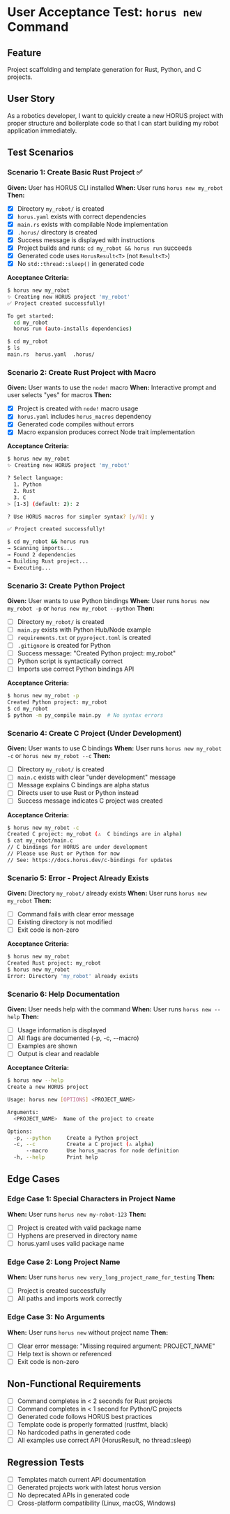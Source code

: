 # User Acceptance Test: `horus new` Command

## Feature
Project scaffolding and template generation for Rust, Python, and C projects.

## User Story
As a robotics developer, I want to quickly create a new HORUS project with proper structure and boilerplate code so that I can start building my robot application immediately.

## Test Scenarios

### Scenario 1: Create Basic Rust Project ✅
**Given:** User has HORUS CLI installed
**When:** User runs `horus new my_robot`
**Then:**
- [x] Directory `my_robot/` is created
- [x] `horus.yaml` exists with correct dependencies
- [x] `main.rs` exists with compilable Node implementation
- [x] `.horus/` directory is created
- [x] Success message is displayed with instructions
- [x] Project builds and runs: `cd my_robot && horus run` succeeds
- [x] Generated code uses `HorusResult<T>` (not `Result<T>`)
- [x] No `std::thread::sleep()` in generated code

**Acceptance Criteria:**
```bash
$ horus new my_robot
✨ Creating new HORUS project 'my_robot'
✅ Project created successfully!

To get started:
  cd my_robot
  horus run (auto-installs dependencies)

$ cd my_robot
$ ls
main.rs  horus.yaml  .horus/
```

### Scenario 2: Create Rust Project with Macro
**Given:** User wants to use the `node!` macro
**When:** Interactive prompt and user selects "yes" for macros
**Then:**
- [x] Project is created with `node!` macro usage
- [x] `horus.yaml` includes `horus_macros` dependency
- [x] Generated code compiles without errors
- [x] Macro expansion produces correct Node trait implementation

**Acceptance Criteria:**
```bash
$ horus new my_robot
✨ Creating new HORUS project 'my_robot'

? Select language:
  1. Python
  2. Rust
  3. C
> [1-3] (default: 2): 2

? Use HORUS macros for simpler syntax? [y/N]: y

✅ Project created successfully!

$ cd my_robot && horus run
→ Scanning imports...
→ Found 2 dependencies
→ Building Rust project...
→ Executing...
```

### Scenario 3: Create Python Project
**Given:** User wants to use Python bindings
**When:** User runs `horus new my_robot -p` or `horus new my_robot --python`
**Then:**
- [ ] Directory `my_robot/` is created
- [ ] `main.py` exists with Python Hub/Node example
- [ ] `requirements.txt` or `pyproject.toml` is created
- [ ] `.gitignore` is created for Python
- [ ] Success message: "Created Python project: my_robot"
- [ ] Python script is syntactically correct
- [ ] Imports use correct Python bindings API

**Acceptance Criteria:**
```bash
$ horus new my_robot -p
Created Python project: my_robot
$ cd my_robot
$ python -m py_compile main.py  # No syntax errors
```

### Scenario 4: Create C Project (Under Development)
**Given:** User wants to use C bindings
**When:** User runs `horus new my_robot -c` or `horus new my_robot --c`
**Then:**
- [ ] Directory `my_robot/` is created
- [ ] `main.c` exists with clear "under development" message
- [ ] Message explains C bindings are alpha status
- [ ] Directs user to use Rust or Python instead
- [ ] Success message indicates C project was created

**Acceptance Criteria:**
```bash
$ horus new my_robot -c
Created C project: my_robot (⚠️  C bindings are in alpha)
$ cat my_robot/main.c
// C bindings for HORUS are under development
// Please use Rust or Python for now
// See: https://docs.horus.dev/c-bindings for updates
```

### Scenario 5: Error - Project Already Exists
**Given:** Directory `my_robot/` already exists
**When:** User runs `horus new my_robot`
**Then:**
- [ ] Command fails with clear error message
- [ ] Existing directory is not modified
- [ ] Exit code is non-zero

**Acceptance Criteria:**
```bash
$ horus new my_robot
Created Rust project: my_robot
$ horus new my_robot
Error: Directory 'my_robot' already exists
```

### Scenario 6: Help Documentation
**Given:** User needs help with the command
**When:** User runs `horus new --help`
**Then:**
- [ ] Usage information is displayed
- [ ] All flags are documented (-p, -c, --macro)
- [ ] Examples are shown
- [ ] Output is clear and readable

**Acceptance Criteria:**
```bash
$ horus new --help
Create a new HORUS project

Usage: horus new [OPTIONS] <PROJECT_NAME>

Arguments:
  <PROJECT_NAME>  Name of the project to create

Options:
  -p, --python     Create a Python project
  -c, --c          Create a C project (⚠️ alpha)
      --macro      Use horus_macros for node definition
  -h, --help       Print help
```

## Edge Cases

### Edge Case 1: Special Characters in Project Name
**When:** User runs `horus new my-robot-123`
**Then:**
- [ ] Project is created with valid package name
- [ ] Hyphens are preserved in directory name
- [ ] horus.yaml uses valid package name

### Edge Case 2: Long Project Name
**When:** User runs `horus new very_long_project_name_for_testing`
**Then:**
- [ ] Project is created successfully
- [ ] All paths and imports work correctly

### Edge Case 3: No Arguments
**When:** User runs `horus new` without project name
**Then:**
- [ ] Clear error message: "Missing required argument: PROJECT_NAME"
- [ ] Help text is shown or referenced
- [ ] Exit code is non-zero

## Non-Functional Requirements

- [ ] Command completes in < 2 seconds for Rust projects
- [ ] Command completes in < 1 second for Python/C projects
- [ ] Generated code follows HORUS best practices
- [ ] Template code is properly formatted (rustfmt, black)
- [ ] No hardcoded paths in generated code
- [ ] All examples use correct API (HorusResult, no thread::sleep)

## Regression Tests

- [ ] Templates match current API documentation
- [ ] Generated projects work with latest horus version
- [ ] No deprecated APIs in generated code
- [ ] Cross-platform compatibility (Linux, macOS, Windows)
